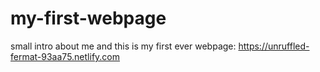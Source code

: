 # my-first-webpage
small intro about me and this is my first ever webpage: https://unruffled-fermat-93aa75.netlify.com


